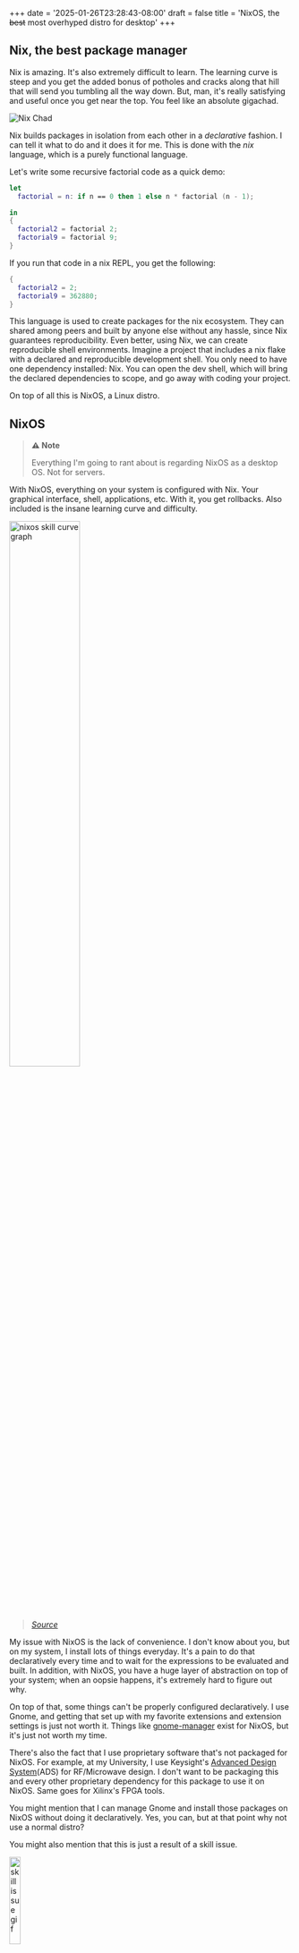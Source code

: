 +++
date = '2025-01-26T23:28:43-08:00'
draft = false
title = 'NixOS, the ~~best~~ most overhyped distro for desktop'
+++

## Nix, the best package manager

Nix is amazing. It's also extremely difficult to learn. The learning curve is steep and you get the added bonus of potholes and cracks along that hill that will send you tumbling all the way down. But, man, it's really satisfying and useful once you get near the top. You feel like an absolute gigachad.


![Nix Chad](/images/nix_chad.webp)

Nix builds packages in isolation from each other in a *declarative* fashion. I can tell it what to do and it does it for me. This is done with the *nix* language, which is a purely functional language.

Let's write some recursive factorial code as a quick demo:

```nix
let
  factorial = n: if n == 0 then 1 else n * factorial (n - 1);

in
{
  factorial2 = factorial 2;
  factorial9 = factorial 9;
}
```

If you run that code in a nix REPL, you get the following:

```nix
{
  factorial2 = 2;
  factorial9 = 362880;
}
```

This language is used to create packages for the nix ecosystem. They can shared among peers and built by anyone else without any hassle, since Nix guarantees reproducibility. Even better, using Nix, we can create reproducible shell environments. Imagine a project that includes a nix flake with a declared and reproducible development shell. You only need to have one dependency installed: Nix. You can open the dev shell, which will bring the declared dependencies to scope, and go away with coding your project.

On top of all this is NixOS, a Linux distro.

## NixOS

> **⚠️ Note**
>
> Everything I'm going to rant about is regarding NixOS as a desktop OS. Not for servers.

With NixOS, everything on your system is configured with Nix. Your graphical interface, shell, applications, etc. With it, you get rollbacks. Also included is the insane learning curve and difficulty.

<img alt="nixos skill curve graph" src="/images/nixos_curve.png" width="50%" />

> *[Source](https://www.reddit.com/r/NixOS/comments/mwem27/nixos_legacy_of_the_greybeard/)*

My issue with NixOS is the lack of convenience. I don't know about you, but on my system, I install lots of things everyday. It's a pain to do that declaratively every time and to wait for the expressions to be evaluated and built. In addition, with NixOS, you have a huge layer of abstraction on top of your system; when an oopsie happens, it's extremely hard to figure out why.

On top of that, some things can't be properly configured declaratively. I use Gnome, and getting that set up with my favorite extensions and extension settings is just not worth it. Things like [gnome-manager](https://github.com/smashstate/gnome-manager) exist for NixOS, but it's just not worth my time.

There's also the fact that I use proprietary software that's not packaged for NixOS. For example, at my University, I use Keysight's [Advanced Design System](https://www.keysight.com/us/en/products/software/pathwave-design-software/pathwave-advanced-design-system.html)(ADS) for RF/Microwave design. I don't want to be packaging this and every other proprietary dependency for this package to use it on NixOS. Same goes for Xilinx's FPGA tools.

You might mention that I can manage Gnome and install those packages on NixOS without doing it declaratively. Yes, you can, but at that point why not use a normal distro?

You might also mention that this is just a result of a skill issue.

<img alt="skill issue gif" src="https://i.imgflip.com/80d4m9.gif" width="20%" />

**Stfu.**

My ultimate solution for this rant is to use something well-supported like Fedora and install Nix on top. I can manage my shell and development dependencies with Nix, and use Linux properly and normally for my own convenience. I'll maybe post more details about my setup in a different post.
